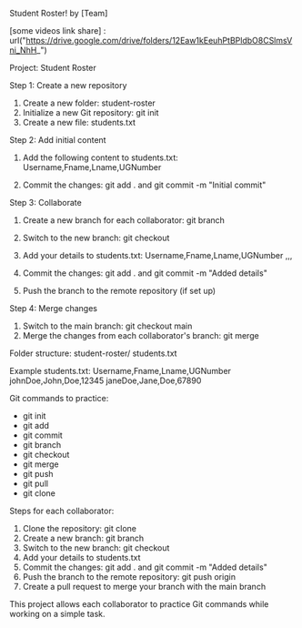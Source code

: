 Student Roster! by <CodeCraft Circle> [Team]

[some videos link share] : url("https://drive.google.com/drive/folders/12Eaw1kEeuhPtBPldbO8CSlmsVni_NhH_")

Project: Student Roster

Step 1: Create a new repository

1. Create a new folder: student-roster
2. Initialize a new Git repository: git init
3. Create a new file: students.txt

Step 2: Add initial content

1. Add the following content to students.txt:
Username,Fname,Lname,UGNumber

2. Commit the changes: git add . and git commit -m "Initial commit"

Step 3: Collaborate

1. Create a new branch for each collaborator: git branch <username>
2. Switch to the new branch: git checkout <username>
3. Add your details to students.txt:
Username,Fname,Lname,UGNumber
<username>,<fname>,<lname>,<ugNumber>

4. Commit the changes: git add . and git commit -m "Added <username> details"
5. Push the branch to the remote repository (if set up)

Step 4: Merge changes

1. Switch to the main branch: git checkout main
2. Merge the changes from each collaborator's branch: git merge <username>

Folder structure:
student-roster/
students.txt

Example students.txt:
Username,Fname,Lname,UGNumber
johnDoe,John,Doe,12345
janeDoe,Jane,Doe,67890

Git commands to practice:

- git init
- git add
- git commit
- git branch
- git checkout
- git merge
- git push
- git pull
- git clone

Steps for each collaborator:

1. Clone the repository: git clone <repository-url>
2. Create a new branch: git branch <username>
3. Switch to the new branch: git checkout <username>
4. Add your details to students.txt
5. Commit the changes: git add . and git commit -m "Added <username> details"
6. Push the branch to the remote repository: git push origin <username>
7. Create a pull request to merge your branch with the main branch

This project allows each collaborator to practice Git commands while working on a simple task.

